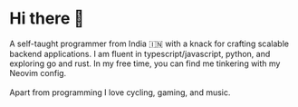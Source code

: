 # Hi there 👋

A self-taught programmer from India 🇮🇳 with a knack for crafting scalable backend applications. I am fluent in typescript/javascript, python, and exploring go and rust. In my free time, you can find me tinkering with my Neovim config.<br><br>
Apart from programming I love cycling, gaming, and music.
